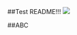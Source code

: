 ##Test README!!!
<IMG SRC="http://ent.people.com.cn/mediafile/201008/11/F201008110930132504813361.jpg" />

##ABC
